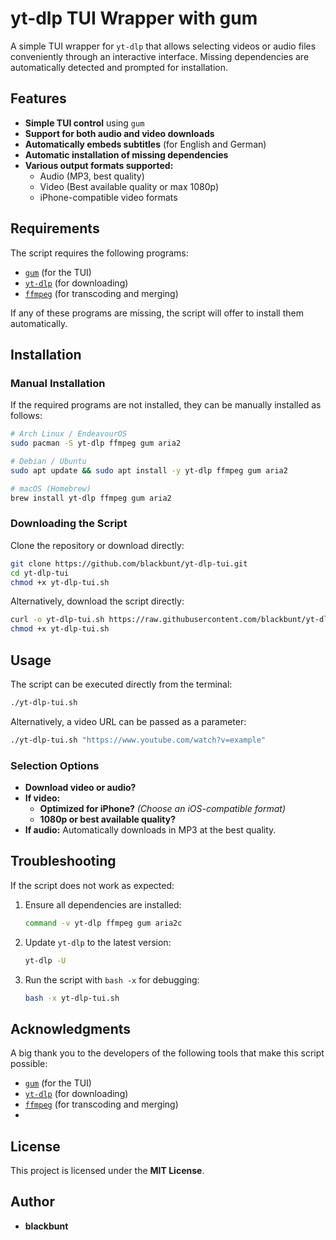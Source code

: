 # yt-dlp TUI Wrapper with gum

A simple TUI wrapper for `yt-dlp` that allows selecting videos or audio files conveniently through an interactive interface. Missing dependencies are automatically detected and prompted for installation.

## Features
- **Simple TUI control** using `gum`
- **Support for both audio and video downloads**
- **Automatically embeds subtitles** (for English and German)
- **Automatic installation of missing dependencies**
- **Various output formats supported:**
  - Audio (MP3, best quality)
  - Video (Best available quality or max 1080p)
  - iPhone-compatible video formats

## Requirements
The script requires the following programs:

- [`gum`](https://github.com/charmbracelet/gum) (for the TUI)
- [`yt-dlp`](https://github.com/yt-dlp/yt-dlp) (for downloading)
- [`ffmpeg`](https://ffmpeg.org/) (for transcoding and merging)

If any of these programs are missing, the script will offer to install them automatically.

## Installation
### Manual Installation
If the required programs are not installed, they can be manually installed as follows:

```sh
# Arch Linux / EndeavourOS
sudo pacman -S yt-dlp ffmpeg gum aria2

# Debian / Ubuntu
sudo apt update && sudo apt install -y yt-dlp ffmpeg gum aria2

# macOS (Homebrew)
brew install yt-dlp ffmpeg gum aria2
```

### Downloading the Script
Clone the repository or download directly:

```sh
git clone https://github.com/blackbunt/yt-dlp-tui.git
cd yt-dlp-tui
chmod +x yt-dlp-tui.sh
```

Alternatively, download the script directly:

```sh
curl -o yt-dlp-tui.sh https://raw.githubusercontent.com/blackbunt/yt-dlp-tui/main/yt-dlp-tui.sh
chmod +x yt-dlp-tui.sh
```

## Usage
The script can be executed directly from the terminal:

```sh
./yt-dlp-tui.sh
```

Alternatively, a video URL can be passed as a parameter:

```sh
./yt-dlp-tui.sh "https://www.youtube.com/watch?v=example"
```

### Selection Options
- **Download video or audio?**
- **If video:**
  - **Optimized for iPhone?** *(Choose an iOS-compatible format)*
  - **1080p or best available quality?**
- **If audio:** Automatically downloads in MP3 at the best quality.

## Troubleshooting
If the script does not work as expected:

1. Ensure all dependencies are installed:
   ```sh
   command -v yt-dlp ffmpeg gum aria2c
   ```
2. Update `yt-dlp` to the latest version:
   ```sh
   yt-dlp -U
   ```
3. Run the script with `bash -x` for debugging:
   ```sh
   bash -x yt-dlp-tui.sh
   ```
## Acknowledgments

A big thank you to the developers of the following tools that make this script possible:

- [`gum`](https://github.com/charmbracelet/gum) (for the TUI)
- [`yt-dlp`](https://github.com/yt-dlp/yt-dlp) (for downloading)
- [`ffmpeg`](https://ffmpeg.org/) (for transcoding and merging)
- 
## License
This project is licensed under the **MIT License**.

## Author
- **blackbunt**

